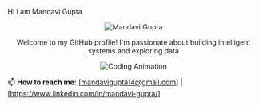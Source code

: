Hi i am Mandavi Gupta
<!-- Animated Name -->
<p align="center">
  <img src="https://github.com/MandaviGupta/MandaviGupta/blob/main/name.gif" alt="Mandavi Gupta" />
</p>

<!-- Bio -->
<p align="center">
  Welcome to my GitHub profile! I'm passionate about building intelligent systems and exploring data
</p>

<!-- Animated Banner -->
<p align="center">
  <img src="https://media3.giphy.com/media/v1.Y2lkPTc5MGI3NjExOTY1cjY0cmlhaGs0czJtZDNzZ2k1czZvdHd3ODJqZm55aWR1NmM4cyZlcD12MV9pbnRlcm5hbF9naWZfYnlfaWQmY3Q9Zw/2IudUHdI075HL02Pkk/giphy.gif" alt="Coding Animation" />
</p>



📫 **How to reach me:** [mandavigupta14@gmail.com] | [https://www.linkedin.com/in/mandavi-gupta/]
